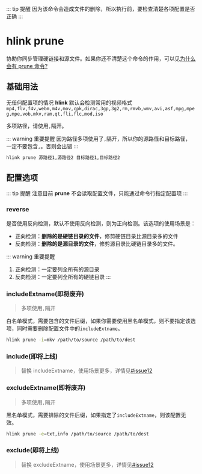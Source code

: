 ::: tip 提醒
因为该命令会造成文件的删除，所以执行前，要检查清楚各项配置是否正确
:::

# hlink prune

协助你同步管理硬链接和源文件。如果你还不清楚这个命令的作用，可以见[为什么会有 prune 命令?](../other/prune.md)

## 基础用法

无任何配置项的情况 **hlink** 默认会检测常用的视频格式`mp4,flv,f4v,webm,m4v,mov,cpk,dirac,3gp,3g2,rm,rmvb,wmv,avi,asf,mpg,mpeg,mpe,vob,mkv,ram,qt,fli,flc,mod,iso`

多项路径，请使用`,`隔开。

::: warning 重要提醒
因为路径多项使用了`,`隔开，所以你的源路径和目标路径，一定不要包含`,`。否则会出错
:::

```bash
hlink prune 源路径1,源路径2 目标路径1,目标路径2
```

## 配置选项

::: tip 提醒
注意目前 **prune** 不会读取配置文件，只能通过命令行指定配置项
:::

### reverse

是否使用反向检测，默认不使用反向检测，则为正向检测。该选项的使用场景是：

- 正向检测：**删除的是硬链目录的文件**，修剪硬链目录比源目录多的文件
- 反向检测：**删除的是源目录的文件**，修剪源目录比硬链目录多的文件。

::: warning 重要提醒

1. 正向检测：一定要列全所有的源目录
2. 反向检测：一定要列全所有的硬链目录
   :::

### includeExtname(即将废弃)

> 多项使用`,`隔开

白名单模式，需要包含的文件后缀，如果你需要使用黑名单模式，则不要指定该选项，同时需要删除配置文件中的`includeExtname`。

```bash
hlink prune -i=mkv /path/to/source /path/to/dest
```

### include(即将上线)

> 替换 includeExtname，使用场景更多，详情见[#issue12](https://github.com/likun7981/hlink/issues/12)

### excludeExtname(即将废弃)

> 多项使用`,`隔开

黑名单模式，需要排除的文件后缀，如果指定了`includeExtname`，则该配置无效。

```bash
hlink prune -e=txt,info /path/to/source /path/to/dest
```

### exclude(即将上线)

> 替换 excludeExtname，使用场景更多，详情见[#issue12](https://github.com/likun7981/hlink/issues/12)
